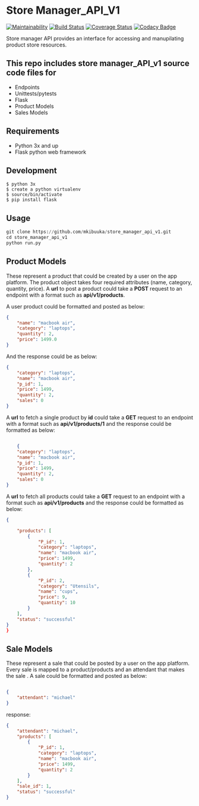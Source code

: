 # Store Manager_API_V1

[![Maintainability](https://api.codeclimate.com/v1/badges/c4b765fc3ef09ddeadf2/maintainability)](https://codeclimate.com/github/mkibuuka/store_manager_api_v1/maintainability) [![Build Status](https://travis-ci.org/mkibuuka/store_manager_api_v1.svg?branch=fetch_sale_by_id)](https://travis-ci.org/mkibuuka/store_manager_api_v1) [![Coverage Status](https://coveralls.io/repos/github/mkibuuka/store_manager_api_v1/badge.svg?branch=fetch_sale_by_id)](https://coveralls.io/github/mkibuuka/store_manager_api_v1?branch=fetch_sale_by_id) [![Codacy Badge](https://api.codacy.com/project/badge/Grade/085901b67d7f4a49a921cf0f68a1098a)](https://www.codacy.com/app/mkibuuka/store_manager_api_v1?utm_source=github.com&amp;utm_medium=referral&amp;utm_content=mkibuuka/store_manager_api_v1&amp;utm_campaign=Badge_Grade)

Store manager API provides an interface for accessing and manupilating product store resources.

## This repo includes store manager_API_v1 source code files for
* Endpoints
* Unittests/pytests
* Flask
* Product Models
* Sales Models

## Requirements
* Python 3x and up
* Flask python web framework

## Development
```
$ python 3x
$ create a python virtualenv
$ source/bin/activate
$ pip install flask
```
## Usage

```python
git clone https://github.com/mkibuuka/store_manager_api_v1.git
cd store_manager_api_v1
python run.py
```

## Product Models
These represent a product that could be created by a user on the app platform. The product object takes four required attributes (name, category, quantity, price).
A **url** to post a product could take a **POST** request to an endpoint with a format such as **api/v1/products**.

A user product could be formatted and posted as below:
```json
{
	"name": "macbook air",
	"category": "laptops",
	"quantity": 2,
	"price": 1499.0
}
```
And the response could be as below:
```json
{
    "category": "laptops",
    "name": "macbook air",
    "p_id": 1,
    "price": 1499,
    "quantity": 2,
    "sales": 0
}
```
A **url** to fetch a single product by **id** could take a **GET** request to an endpoint with a format such as **api/v1/products/1** and the response could be formatted as below:
```json

    {
    "category": "laptops",
    "name": "macbook air",
    "p_id": 1,
    "price": 1499,
    "quantity": 2,
    "sales": 0
}

```
A **url** to fetch all products could take a **GET** request to an endpoint with a format such as **api/v1/products** and the response could be formatted as below:
```json
{

    "products": [
        {
            "P_id": 1,
            "category": "laptops",
            "name": "macbook air",
            "price": 1499,
            "quantity": 2
        },
        {
            "P_id": 2,
            "category": "Utensils",
            "name": "cups",
            "price": 9,
            "quantity": 10
        }
    ],
    "status": "successful"
}
}
```

## Sale Models
These represent a sale that could be posted by a user on the app platform. Every sale is mapped to a product/products and an attendant that makes the sale .
A sale could be formatted and posted as below:
```json

{
	"attendant": "michael"
}
```

response:
```json
{
    "attendant": "michael",
    "products": [
        {
            "P_id": 1,
            "category": "laptops",
            "name": "macbook air",
            "price": 1499,
            "quantity": 2
        }
    ],
    "sale_id": 1,
    "status": "successful"
}
```
